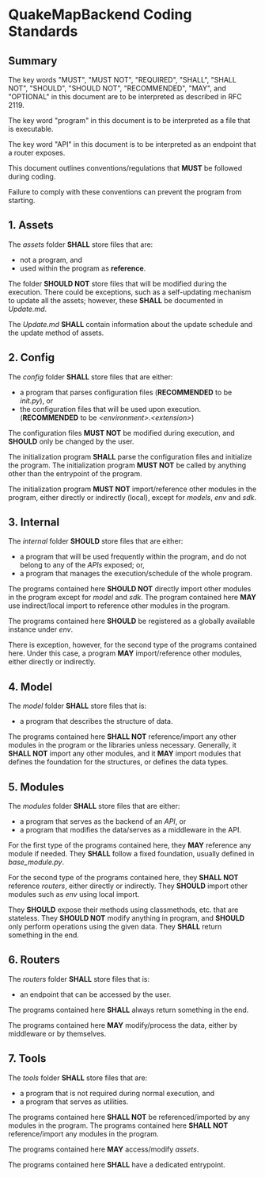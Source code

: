 # QuakeMapBackend Coding Standards

## Summary

The key words "MUST", "MUST NOT", "REQUIRED", "SHALL", "SHALL NOT",
"SHOULD", "SHOULD NOT", "RECOMMENDED",  "MAY", and "OPTIONAL"
in this document are to be interpreted as described in RFC 2119.

The key word "program" in this document is to be interpreted as a file that is executable.

The key word "API" in this document is to be interpreted as an endpoint that a router exposes.

This document outlines conventions/regulations that **MUST** be followed during coding.

Failure to comply with these conventions can prevent the program from starting.

## 1. Assets

The _assets_ folder **SHALL** store files that are:

- not a program, and
- used within the program as **reference**.

The folder **SHOULD NOT** store files that will be modified during the execution. There could be exceptions, such as
a self-updating mechanism to update all the assets; however, these **SHALL** be documented in _Update.md_.

The _Update.md_ **SHALL** contain information about the update schedule and the update method of assets.

## 2. Config

The _config_ folder **SHALL** store files that are either:

- a program that parses configuration files (**RECOMMENDED** to be _init.py_), or
- the configuration files that will be used upon execution. (**RECOMMENDED** to be _\<environment\>.\<extension\>_)

The configuration files **MUST NOT** be modified during execution, and **SHOULD** only be changed by the user.

The initialization program **SHALL** parse the configuration files and initialize the program.
The initialization program **MUST NOT** be called by anything other than the entrypoint of the program.

The initialization program **MUST NOT** import/reference other modules in the program,
either directly or indirectly (local), except for _models_, _env_ and _sdk_.

## 3. Internal

The _internal_ folder **SHOULD** store files that are either:

- a program that will be used frequently within the program, and do not belong to any of the _APIs_ exposed; or,
- a program that manages the execution/schedule of the whole program.

The programs contained here **SHOULD NOT** directly import other modules in the program except for _model_ and _sdk_.
The program contained here **MAY** use indirect/local import to reference other modules in the program.

The programs contained here **SHOULD** be registered as a globally available instance under _env_.

There is exception, however, for the second type of the programs contained here.
Under this case, a program **MAY** import/reference other modules, either directly or indirectly.

## 4. Model

The _model_ folder **SHALL** store files that is:

- a program that describes the structure of data.

The programs contained here **SHALL NOT** reference/import any other modules in the program or the libraries unless
necessary.
Generally, it **SHALL NOT** import any other modules, and it **MAY** import modules that defines the foundation for the
structures, or defines the data types.

## 5. Modules

The _modules_ folder **SHALL** store files that are either:

- a program that serves as the backend of an _API_, or
- a program that modifies the data/serves as a middleware in the API.

For the first type of the programs contained here, they **MAY** reference any module if needed.
They **SHALL** follow a fixed foundation, usually defined in _base_module.py_.

For the second type of the programs contained here, they **SHALL NOT** reference _routers_,
either directly or indirectly.
They **SHOULD** import other modules such as _env_ using local import.

They **SHOULD** expose their methods using classmethods, etc. that are stateless.
They **SHOULD NOT** modify anything in program, and **SHOULD** only perform operations using the given data.
They **SHALL** return something in the end.

## 6. Routers

The _routers_ folder **SHALL** store files that is:

- an endpoint that can be accessed by the user.

The programs contained here **SHALL** always return something in the end.

The programs contained here **MAY** modify/process the data, either by middleware or by themselves.

## 7. Tools

The _tools_ folder **SHALL** store files that are:

- a program that is not required during normal execution, and
- a program that serves as utilities.

The programs contained here **SHALL NOT** be referenced/imported by any modules in the program.
The programs contained here **SHALL NOT** reference/import any modules in the program.

The programs contained here **MAY** access/modify _assets_.

The programs contained here **SHALL** have a dedicated entrypoint.